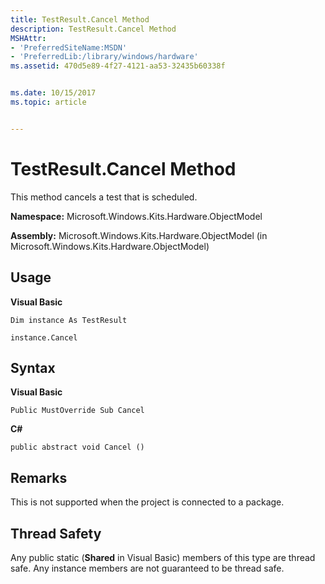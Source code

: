 ```yaml
---
title: TestResult.Cancel Method
description: TestResult.Cancel Method
MSHAttr:
- 'PreferredSiteName:MSDN'
- 'PreferredLib:/library/windows/hardware'
ms.assetid: 470d5e89-4f27-4121-aa53-32435b60338f


ms.date: 10/15/2017
ms.topic: article


---
```


# TestResult.Cancel Method


This method cancels a test that is scheduled.

**Namespace:** Microsoft.Windows.Kits.Hardware.ObjectModel

**Assembly:** Microsoft.Windows.Kits.Hardware.ObjectModel (in Microsoft.Windows.Kits.Hardware.ObjectModel)

## <span id="Usage"></span><span id="usage"></span><span id="USAGE"></span>Usage


**Visual Basic**

`Dim instance As TestResult`

`instance.Cancel`

## <span id="Syntax"></span><span id="syntax"></span><span id="SYNTAX"></span>Syntax


**Visual Basic**

`Public MustOverride Sub Cancel`

**C#**

`public abstract void Cancel ()`

## <span id="Remarks"></span><span id="remarks"></span><span id="REMARKS"></span>Remarks


This is not supported when the project is connected to a package.

## <span id="Thread_Safety"></span><span id="thread_safety"></span><span id="THREAD_SAFETY"></span>Thread Safety


Any public static (**Shared** in Visual Basic) members of this type are thread safe. Any instance members are not guaranteed to be thread safe.

 

 






